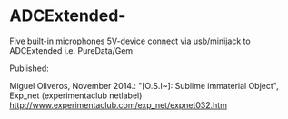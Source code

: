 # ADCExtended-
Five built-in microphones 5V-device connect via usb/minijack to ADCExtended i.e. PureData/Gem

Published:

Miguel Oliveros, November 2014.: "[O.S.I~]: Sublime immaterial Object", Exp_net (experimentaclub netlabel)
http://www.experimentaclub.com/exp_net/expnet032.htm
